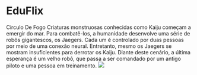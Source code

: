 # EduFlix

Circulo De Fogo
Criaturas monstruosas conhecidas como Kaiju começam a emergir do mar. Para combatê-los, a humanidade desenvolve uma série de robôs gigantescos, os Jaegers. Cada um é controlado por duas pessoas por meio de uma conexão neural. Entretanto, mesmo os Jaegers se mostram insuficientes para derrotar os Kaiju. Diante deste cenário, a última esperança é um velho robô, que passa a ser comandado por um antigo piloto e uma pessoa em treinamento.
![](https://itunes.apple.com/app/apple-store/id917932200?pt=39040802&ct=Media1GIFV2&mt=8)
